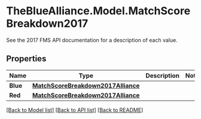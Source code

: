 # TheBlueAlliance.Model.MatchScoreBreakdown2017
See the 2017 FMS API documentation for a description of each value.

## Properties

Name | Type | Description | Notes
------------ | ------------- | ------------- | -------------
**Blue** | [**MatchScoreBreakdown2017Alliance**](MatchScoreBreakdown2017Alliance.md) |  | 
**Red** | [**MatchScoreBreakdown2017Alliance**](MatchScoreBreakdown2017Alliance.md) |  | 

[[Back to Model list]](../../README.md#documentation-for-models) [[Back to API list]](../../README.md#documentation-for-api-endpoints) [[Back to README]](../../README.md)

